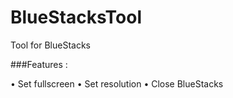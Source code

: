 # BlueStacksTool
Tool for BlueStacks


###Features :

• Set fullscreen
• Set resolution
• Close BlueStacks